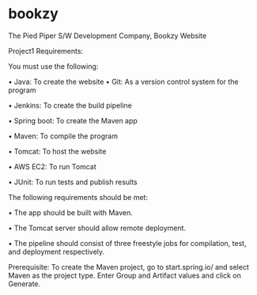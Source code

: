 # bookzy
The Pied Piper S/W Development Company, Bookzy Website 

Project1 Requirements:

You must use the following:

•	Java: To create the website
•	Git: As a version control system for the program

•	Jenkins: To create the build pipeline

•	Spring boot: To create the Maven app

•	Maven: To compile the program

•	Tomcat: To host the website

•	AWS EC2: To run Tomcat

•	JUnit: To run tests and publish results
 
The following requirements should be met:

•	The app should be built with Maven.

•	The Tomcat server should allow remote deployment.

•	The pipeline should consist of three freestyle jobs for compilation, test, and deployment respectively.
 
Prerequisite:
To create the Maven project, go to start.spring.io/ and select Maven as the project type. Enter Group and Artifact values and click on Generate.
